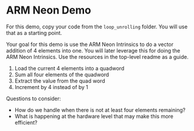 # ARM Neon Demo

For this demo, copy your code from the `loop_unrolling` folder.  You will use that as a starting point.

Your goal for this demo is use the ARM Neon Intrinsics to do a vector addition of 4 elements into one.  You will later leverage this for doing the ARM Neon Intrinsics.  Use the resources in the top-level readme as a guide.

1. Load the current 4 elements into a quadword
2. Sum all four elements of the quadword
3. Extract the value from the quad word
2. Increment by 4 instead of by 1

Questions to consider:

* How do we handle when there is not at least four elements remaining?
* What is happening at the hardware level that may make this more efficient?